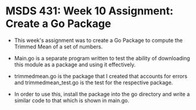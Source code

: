 # MSDS 431: Week 10 Assignment: Create a Go Package

- This week's assignment was to create a Go Package to compute the Trimmed Mean of a set of numbers.

- Main.go is a separate program written to test the ability of downloading this module as a package and using it effectively.

- trimmedmean.go is the package that I created that accounts for errors and trimmedmean_test.go is the test for the respective package.

- In order to use this, install the package into the go directory and write a similar code to that which is shown in main.go.

